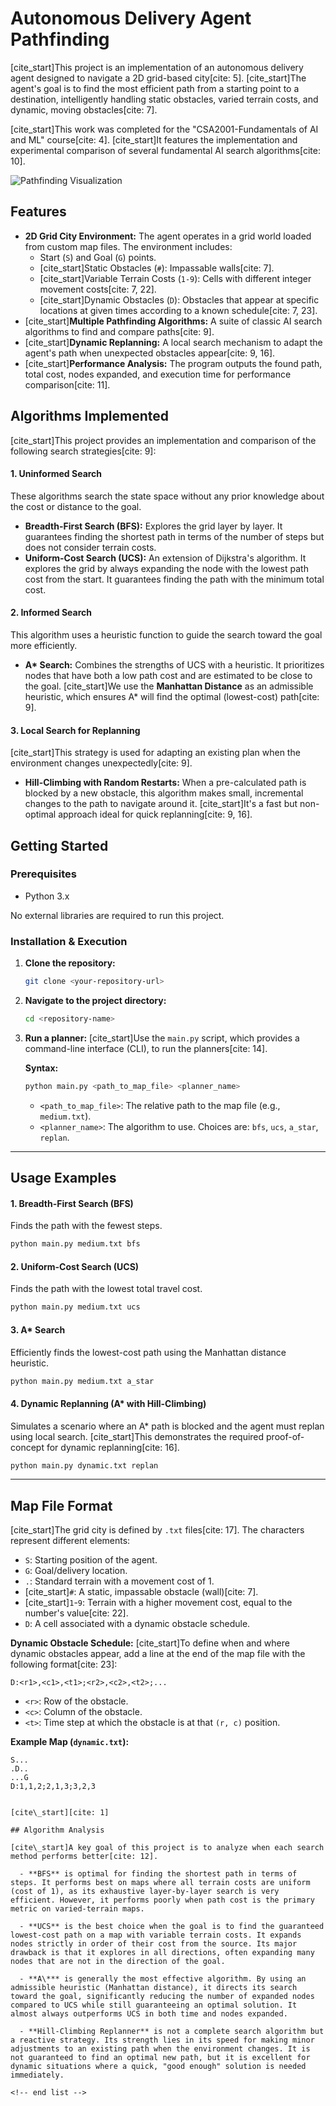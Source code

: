 
# Autonomous Delivery Agent Pathfinding

[cite_start]This project is an implementation of an autonomous delivery agent designed to navigate a 2D grid-based city[cite: 5]. [cite_start]The agent's goal is to find the most efficient path from a starting point to a destination, intelligently handling static obstacles, varied terrain costs, and dynamic, moving obstacles[cite: 7].

[cite_start]This work was completed for the "CSA2001-Fundamentals of AI and ML" course[cite: 4]. [cite_start]It features the implementation and experimental comparison of several fundamental AI search algorithms[cite: 10].

![Pathfinding Visualization](https://i.imgur.com/5Sj1Z2g.png)

## Features

-   **2D Grid City Environment:** The agent operates in a grid world loaded from custom map files. The environment includes:
    -   Start (`S`) and Goal (`G`) points.
    -   [cite_start]Static Obstacles (`#`): Impassable walls[cite: 7].
    -   [cite_start]Variable Terrain Costs (`1-9`): Cells with different integer movement costs[cite: 7, 22].
    -   [cite_start]Dynamic Obstacles (`D`): Obstacles that appear at specific locations at given times according to a known schedule[cite: 7, 23].
-   [cite_start]**Multiple Pathfinding Algorithms:** A suite of classic AI search algorithms to find and compare paths[cite: 9].
-   [cite_start]**Dynamic Replanning:** A local search mechanism to adapt the agent's path when unexpected obstacles appear[cite: 9, 16].
-   [cite_start]**Performance Analysis:** The program outputs the found path, total cost, nodes expanded, and execution time for performance comparison[cite: 11].

## Algorithms Implemented

[cite_start]This project provides an implementation and comparison of the following search strategies[cite: 9]:

#### 1. Uninformed Search
These algorithms search the state space without any prior knowledge about the cost or distance to the goal.
-   **Breadth-First Search (BFS):** Explores the grid layer by layer. It guarantees finding the shortest path in terms of the number of steps but does not consider terrain costs.
-   **Uniform-Cost Search (UCS):** An extension of Dijkstra's algorithm. It explores the grid by always expanding the node with the lowest path cost from the start. It guarantees finding the path with the minimum total cost.

#### 2. Informed Search
This algorithm uses a heuristic function to guide the search toward the goal more efficiently.
-   **A\* Search:** Combines the strengths of UCS with a heuristic. It prioritizes nodes that have both a low path cost and are estimated to be close to the goal. [cite_start]We use the **Manhattan Distance** as an admissible heuristic, which ensures A\* will find the optimal (lowest-cost) path[cite: 9].

#### 3. Local Search for Replanning
[cite_start]This strategy is used for adapting an existing plan when the environment changes unexpectedly[cite: 9].
-   **Hill-Climbing with Random Restarts:** When a pre-calculated path is blocked by a new obstacle, this algorithm makes small, incremental changes to the path to navigate around it. [cite_start]It's a fast but non-optimal approach ideal for quick replanning[cite: 9, 16].

## Getting Started

### Prerequisites

-   Python 3.x

No external libraries are required to run this project.

### Installation & Execution

1.  **Clone the repository:**
    ```bash
    git clone <your-repository-url>
    ```

2.  **Navigate to the project directory:**
    ```bash
    cd <repository-name>
    ```

3.  **Run a planner:**
    [cite_start]Use the `main.py` script, which provides a command-line interface (CLI), to run the planners[cite: 14].

    **Syntax:**
    ```bash
    python main.py <path_to_map_file> <planner_name>
    ```

    -   `<path_to_map_file>`: The relative path to the map file (e.g., `medium.txt`).
    -   `<planner_name>`: The algorithm to use. Choices are: `bfs`, `ucs`, `a_star`, `replan`.

---

## Usage Examples

#### 1. Breadth-First Search (BFS)
Finds the path with the fewest steps.
```bash
python main.py medium.txt bfs
````

#### 2\. Uniform-Cost Search (UCS)

Finds the path with the lowest total travel cost.

```bash
python main.py medium.txt ucs
```

#### 3\. A\* Search

Efficiently finds the lowest-cost path using the Manhattan distance heuristic.

```bash
python main.py medium.txt a_star
```

#### 4\. Dynamic Replanning (A\* with Hill-Climbing)

Simulates a scenario where an A\* path is blocked and the agent must replan using local search. [cite\_start]This demonstrates the required proof-of-concept for dynamic replanning[cite: 16].

```bash
python main.py dynamic.txt replan
```

-----

## Map File Format

[cite\_start]The grid city is defined by `.txt` files[cite: 17]. The characters represent different elements:

  - `S`: Starting position of the agent.
  - `G`: Goal/delivery location.
  - `.`: Standard terrain with a movement cost of 1.
  - [cite\_start]`#`: A static, impassable obstacle (wall)[cite: 7].
  - [cite\_start]`1`-`9`: Terrain with a higher movement cost, equal to the number's value[cite: 22].
  - `D`: A cell associated with a dynamic obstacle schedule.

**Dynamic Obstacle Schedule:**
[cite\_start]To define when and where dynamic obstacles appear, add a line at the end of the map file with the following format[cite: 23]:

`D:<r1>,<c1>,<t1>;<r2>,<c2>,<t2>;...`

  - `<r>`: Row of the obstacle.
  - `<c>`: Column of the obstacle.
  - `<t>`: Time step at which the obstacle is at that `(r, c)` position.

**Example Map (`dynamic.txt`):**

```
S...
.D..
...G
D:1,1,2;2,1,3;3,2,3


[cite\_start][cite: 1]

## Algorithm Analysis

[cite\_start]A key goal of this project is to analyze when each search method performs better[cite: 12].

  - **BFS** is optimal for finding the shortest path in terms of steps. It performs best on maps where all terrain costs are uniform (cost of 1), as its exhaustive layer-by-layer search is very efficient. However, it performs poorly when path cost is the primary metric on varied-terrain maps.

  - **UCS** is the best choice when the goal is to find the guaranteed lowest-cost path on a map with variable terrain costs. It expands nodes strictly in order of their cost from the source. Its major drawback is that it explores in all directions, often expanding many nodes that are not in the direction of the goal.

  - **A\*** is generally the most effective algorithm. By using an admissible heuristic (Manhattan distance), it directs its search toward the goal, significantly reducing the number of expanded nodes compared to UCS while still guaranteeing an optimal solution. It almost always outperforms UCS in both time and nodes expanded.

  - **Hill-Climbing Replanner** is not a complete search algorithm but a reactive strategy. Its strength lies in its speed for making minor adjustments to an existing path when the environment changes. It is not guaranteed to find an optimal new path, but it is excellent for dynamic situations where a quick, "good enough" solution is needed immediately.

<!-- end list -->

```
```
